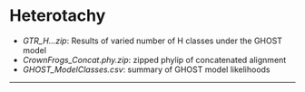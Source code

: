 # Heterotachy
+ *GTR_H...zip*: Results of varied number of H classes under the GHOST model
+ *CrownFrogs_Concat.phy.zip*: zipped phylip of concatenated alignment
+ *GHOST_ModelClasses.csv*: summary of GHOST model likelihoods

___
